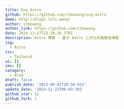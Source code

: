 ```yaml
---
title: Sxq Astro
github: https://github.com/itmowang/sxq-astro
demo: http://blog2.loli.wang/
author: itmowang
author_link: https://github.com/itmowang
date: 2024-11-27T23:20:16.370Z
description: Astro 博客 - 基于 Astro 二次元风格静态博客
ssg:
  - Astro
css:
  - Tailwind
ui: []
cms: []
category:
  - Blog
draft: false
publish_date: '2023-09-01T20:50:45Z'
update_date: '2023-12-22T06:03:39Z'
github_star: 12
github_fork: 1
---
```

